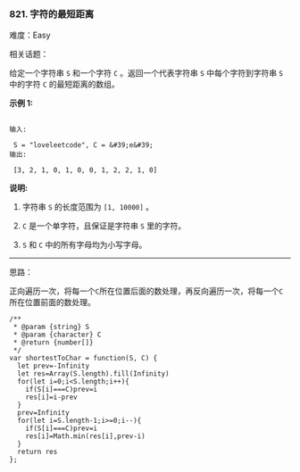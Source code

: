 ### 821. 字符的最短距离

难度：Easy

相关话题：

给定一个字符串 `S` 和一个字符 `C` 。返回一个代表字符串 `S` 中每个字符到字符串 `S` 中的字符 `C` 的最短距离的数组。



**示例 1:** 



```

输入:

 S = "loveleetcode", C = &#39;e&#39;
输出:

 [3, 2, 1, 0, 1, 0, 0, 1, 2, 2, 1, 0]
```


**说明:** 




1. 字符串 `S` 的长度范围为 `[1, 10000]` 。

2.  `C` 是一个单字符，且保证是字符串 `S` 里的字符。

3.  `S` 和 `C` 中的所有字母均为小写字母。






-----

思路：

正向遍历一次，将每一个`C`所在位置后面的数处理，再反向遍历一次，将每一个`C`所在位置前面的数处理。
```
/**
 * @param {string} S
 * @param {character} C
 * @return {number[]}
 */
var shortestToChar = function(S, C) {
  let prev=-Infinity
  let res=Array(S.length).fill(Infinity)
  for(let i=0;i<S.length;i++){
    if(S[i]===C)prev=i
    res[i]=i-prev
  }
  prev=Infinity
  for(let i=S.length-1;i>=0;i--){
    if(S[i]===C)prev=i
    res[i]=Math.min(res[i],prev-i)
  }
  return res
};
```

